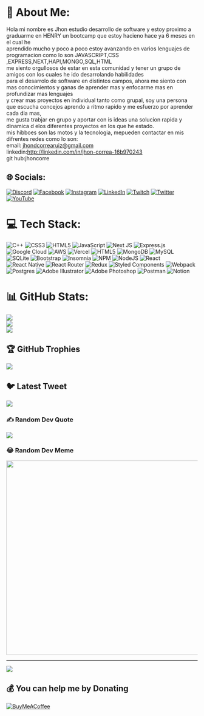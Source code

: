 # 💫 About Me:
Hola mi nombre es Jhon estudio desarrollo de software y estoy proximo a graduarme en HENRY un bootcamp que estoy hacieno hace ya 6 meses en el cual he <br>aprendido mucho y poco a poco estoy avanzando en varios lenguajes de programacion como lo son JAVASCRIPT,CSS ,EXPRESS,NEXT,HAPI,MONGO,SQL,HTML <br>me siento orgullosos de estar en esta comunidad y tener un grupo de amigos con los cuales he ido desarrolando habilidades<br>para el desarrolo de software en distintos campos, ahora me siento con mas conocimientos y ganas de aprender mas y enfocarme mas en profundizar mas lenguajes<br>y crear mas proyectos en individual tanto como grupal, soy una persona que escucha concejos aprendo a ritmo rapido y me esfuerzo por aprender cada dia mas,<br>me gusta trabjar en grupo y aportar con is ideas una solucion rapida y dinamica d elos diferentes proyectos en los que he estado.<br>mis hibboes son las motos y la tecnologia, mepueden contactar en mis difrentes redes como lo son:<br>email: jhondcorrearuiz@gmail.com<br>linkedin:http://linkedin.com/in/jhon-correa-16b970243<br>git hub:jhoncorre


## 🌐 Socials:
[![Discord](https://img.shields.io/badge/Discord-%237289DA.svg?logo=discord&logoColor=white)](https://discord.gg/Jhontattoo#2030) [![Facebook](https://img.shields.io/badge/Facebook-%231877F2.svg?logo=Facebook&logoColor=white)](https://facebook.com/jhoncorrea) [![Instagram](https://img.shields.io/badge/Instagram-%23E4405F.svg?logo=Instagram&logoColor=white)](https://instagram.com/jhontattoo) [![LinkedIn](https://img.shields.io/badge/LinkedIn-%230077B5.svg?logo=linkedin&logoColor=white)](https://linkedin.com/in/jhoncorrea) [![Twitch](https://img.shields.io/badge/Twitch-%239146FF.svg?logo=Twitch&logoColor=white)](https://twitch.tv/jhoncorre) [![Twitter](https://img.shields.io/badge/Twitter-%231DA1F2.svg?logo=Twitter&logoColor=white)](https://twitter.com/jhoncorrea) [![YouTube](https://img.shields.io/badge/YouTube-%23FF0000.svg?logo=YouTube&logoColor=white)](https://youtube.com/@@jhoncorrea) 

# 💻 Tech Stack:
![C++](https://img.shields.io/badge/c++-%2300599C.svg?style=for-the-badge&logo=c%2B%2B&logoColor=white) ![CSS3](https://img.shields.io/badge/css3-%231572B6.svg?style=for-the-badge&logo=css3&logoColor=white) ![HTML5](https://img.shields.io/badge/html5-%23E34F26.svg?style=for-the-badge&logo=html5&logoColor=white) ![JavaScript](https://img.shields.io/badge/javascript-%23323330.svg?style=for-the-badge&logo=javascript&logoColor=%23F7DF1E) ![Next JS](https://img.shields.io/badge/Next-black?style=for-the-badge&logo=next.js&logoColor=white) ![Express.js](https://img.shields.io/badge/express.js-%23404d59.svg?style=for-the-badge&logo=express&logoColor=%2361DAFB) ![Google Cloud](https://img.shields.io/badge/Google%20Cloud-%234285F4.svg?style=for-the-badge&logo=google-cloud&logoColor=white) ![AWS](https://img.shields.io/badge/AWS-%23FF9900.svg?style=for-the-badge&logo=amazon-aws&logoColor=white) ![Vercel](https://img.shields.io/badge/vercel-%23000000.svg?style=for-the-badge&logo=vercel&logoColor=white) ![HTML5](https://img.shields.io/badge/html5-%23E34F26.svg?style=for-the-badge&logo=html5&logoColor=white) ![MongoDB](https://img.shields.io/badge/MongoDB-%234ea94b.svg?style=for-the-badge&logo=mongodb&logoColor=white) ![MySQL](https://img.shields.io/badge/mysql-%2300f.svg?style=for-the-badge&logo=mysql&logoColor=white) ![SQLite](https://img.shields.io/badge/sqlite-%2307405e.svg?style=for-the-badge&logo=sqlite&logoColor=white) ![Bootstrap](https://img.shields.io/badge/bootstrap-%23563D7C.svg?style=for-the-badge&logo=bootstrap&logoColor=white) ![Insomnia](https://img.shields.io/badge/Insomnia-black?style=for-the-badge&logo=insomnia&logoColor=5849BE) ![NPM](https://img.shields.io/badge/NPM-%23000000.svg?style=for-the-badge&logo=npm&logoColor=white) ![NodeJS](https://img.shields.io/badge/node.js-6DA55F?style=for-the-badge&logo=node.js&logoColor=white) ![React](https://img.shields.io/badge/react-%2320232a.svg?style=for-the-badge&logo=react&logoColor=%2361DAFB) ![React Native](https://img.shields.io/badge/react_native-%2320232a.svg?style=for-the-badge&logo=react&logoColor=%2361DAFB) ![React Router](https://img.shields.io/badge/React_Router-CA4245?style=for-the-badge&logo=react-router&logoColor=white) ![Redux](https://img.shields.io/badge/redux-%23593d88.svg?style=for-the-badge&logo=redux&logoColor=white) ![Styled Components](https://img.shields.io/badge/styled--components-DB7093?style=for-the-badge&logo=styled-components&logoColor=white) ![Webpack](https://img.shields.io/badge/webpack-%238DD6F9.svg?style=for-the-badge&logo=webpack&logoColor=black) ![Postgres](https://img.shields.io/badge/postgres-%23316192.svg?style=for-the-badge&logo=postgresql&logoColor=white) ![Adobe Illustrator](https://img.shields.io/badge/adobeillustrator-%23FF9A00.svg?style=for-the-badge&logo=adobeillustrator&logoColor=white) ![Adobe Photoshop](https://img.shields.io/badge/adobephotoshop-%2331A8FF.svg?style=for-the-badge&logo=adobephotoshop&logoColor=white) ![Postman](https://img.shields.io/badge/Postman-FF6C37?style=for-the-badge&logo=postman&logoColor=white) ![Notion](https://img.shields.io/badge/Notion-%23000000.svg?style=for-the-badge&logo=notion&logoColor=white)
# 📊 GitHub Stats:
![](https://github-readme-stats.vercel.app/api?username=jhoncorre&theme=dark&hide_border=false&include_all_commits=true&count_private=true)<br/>
![](https://github-readme-streak-stats.herokuapp.com/?user=jhoncorre&theme=dark&hide_border=false)<br/>
![](https://github-readme-stats.vercel.app/api/top-langs/?username=jhoncorre&theme=dark&hide_border=false&include_all_commits=true&count_private=true&layout=compact)

## 🏆 GitHub Trophies
![](https://github-profile-trophy.vercel.app/?username=jhoncorre&theme=radical&no-frame=false&no-bg=true&margin-w=4)

## 🐦 Latest Tweet
[![](https://gtce.itsvg.in/api?username=jhoncorrea)](https://github.com/VishwaGauravIn/github-twitter-card-embed)

### ✍️ Random Dev Quote
![](https://quotes-github-readme.vercel.app/api?type=horizontal&theme=radical)

### 😂 Random Dev Meme
<img src="https://rm.up.railway.app/" width="512px"/>

---
[![](https://visitcount.itsvg.in/api?id=jhoncorre&icon=0&color=0)](https://visitcount.itsvg.in)

  ## 💰 You can help me by Donating
  [![BuyMeACoffee](https://img.shields.io/badge/Buy%20Me%20a%20Coffee-ffdd00?style=for-the-badge&logo=buy-me-a-coffee&logoColor=black)](https://buymeacoffee.com/jhondcorre8) 

  
<!-- Proudly created with GPRM ( https://gprm.itsvg.in ) -->
